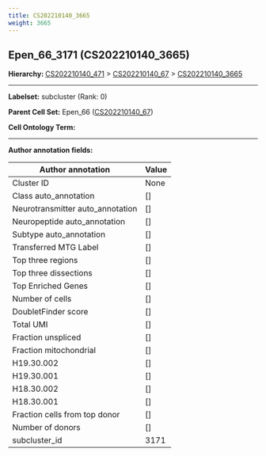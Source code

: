 ```yaml
---
title: CS202210140_3665
weight: 3665
---
```

## Epen_66_3171 (CS202210140_3665)
<b>Hierarchy: </b>
[CS202210140_471](https://purl.brain-bican.org/taxonomy/CS202210140#CS202210140_471) >
[CS202210140_67](https://purl.brain-bican.org/taxonomy/CS202210140#CS202210140_67) >
[CS202210140_3665](https://purl.brain-bican.org/taxonomy/CS202210140#CS202210140_3665)

---


**Labelset:** subcluster (Rank: 0)

**Parent Cell Set:** Epen_66 ([CS202210140_67](https://purl.brain-bican.org/taxonomy/CS202210140#CS202210140_67))



**Cell Ontology Term:** 

[MARKER GENES.]: #


---

[TRANSFERRED ANNOTATIONS.]: #


[AUTHOR ANNOTATION FIELDS.]: #


**Author annotation fields:**

| Author annotation | Value |
|-------------------|-------|
|Cluster ID|None|
|Class auto_annotation|[]|
|Neurotransmitter auto_annotation|[]|
|Neuropeptide auto_annotation|[]|
|Subtype auto_annotation|[]|
|Transferred MTG Label|[]|
|Top three regions|[]|
|Top three dissections|[]|
|Top Enriched Genes|[]|
|Number of cells|[]|
|DoubletFinder score|[]|
|Total UMI|[]|
|Fraction unspliced|[]|
|Fraction mitochondrial|[]|
|H19.30.002|[]|
|H19.30.001|[]|
|H18.30.002|[]|
|H18.30.001|[]|
|Fraction cells from top donor|[]|
|Number of donors|[]|
|subcluster_id|3171|
